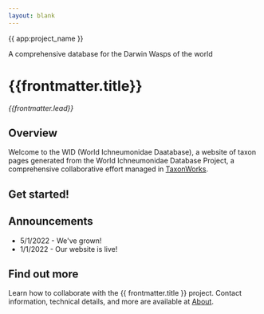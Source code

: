 ```yaml
---
layout: blank
---
```

<GalleryCarousel :depiction-id= "blank" height="470px">
  <div class="flex flex-col justify-center items-center w-full h-full bg-black bg-opacity-25 text-white gap-4 px-4 box-border">
    <span class="text-4xl font-medium">{{ app:project_name }}</span>
    <p class="text-lg sm:text-xl">A comprehensive database for the Darwin Wasps of the world</p>
    <div class="mx-auto flex flex-col items-center mt-6 sm:mt-10 w-full ">
      <autocomplete-otu class="w-full sm:w-96 text-base-content ml-2 sm:ml-0" placeholder="Search by taxon name" autofocus/>
  
  </div>
</GalleryCarousel>    

<div class="container mx-auto my-8 px-4 md:px-0 box-border">

# {{frontmatter.title}}
_{{frontmatter.lead}}_

## Overview
Welcome to the WID (World Ichneumonidae Daatabase), a website of taxon pages generated from the World Ichneumonidae Database Project, a comprehensive collaborative effort managed in [TaxonWorks](https://taxonworks.org). 

## Get started!
<autocomplete-otu class="w-2000"/>

## Announcements
* 5/1/2022 - We've grown!  
* 1/1/2022 - Our website is live!

## Find out more
Learn how to collaborate with the {{ frontmatter.title }} project. Contact information, technical details, and more are available at [About](/about).
